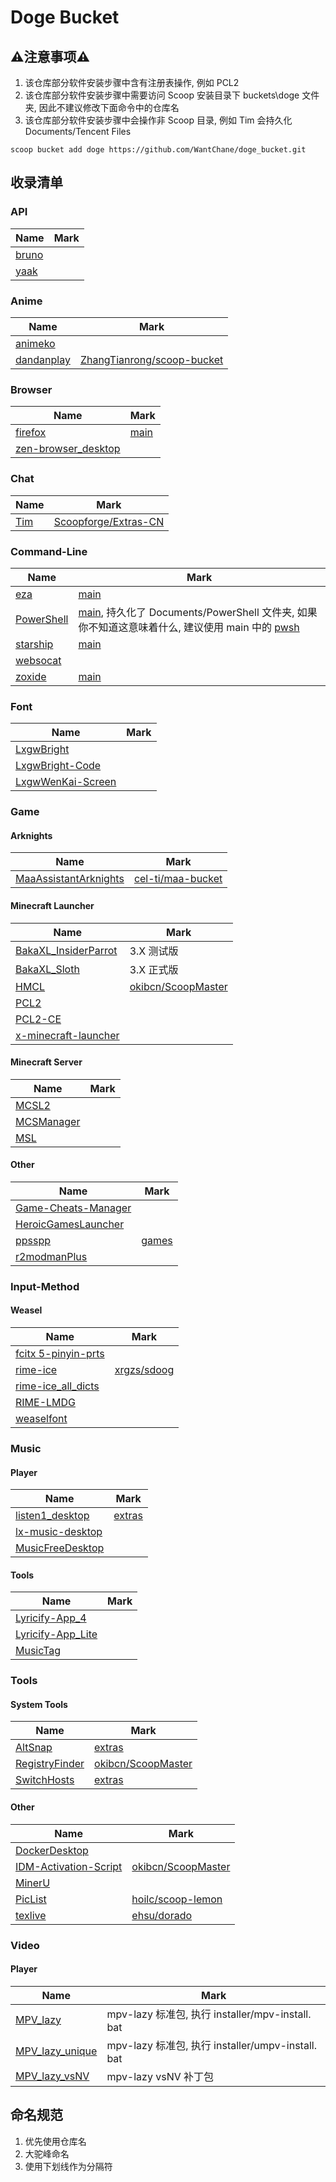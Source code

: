 # Doge Bucket

## ⚠️注意事项⚠️

1. 该仓库部分软件安装步骤中含有注册表操作, 例如 PCL2
2. 该仓库部分软件安装步骤中需要访问 Scoop 安装目录下 buckets\doge 文件夹, 因此不建议修改下面命令中的仓库名
3. 该仓库部分软件安装步骤中会操作非 Scoop 目录, 例如 Tim 会持久化 Documents/Tencent Files

```shell
scoop bucket add doge https://github.com/WantChane/doge_bucket.git
```

## 收录清单

### API

| Name                               | Mark |
| ---------------------------------- | ---- |
| [bruno](https://www.usebruno.com/) |      |
| [yaak](https://yaak.app/)          |      |

### Anime

| Name                                            | Mark                                                                                                           |
| ----------------------------------------------- | -------------------------------------------------------------------------------------------------------------- |
| [animeko](https://github.com/open-ani/animeko/) |                                                                                                                |
| [dandanplay](https://www.dandanplay.com/)       | [ZhangTianrong/scoop-bucket](https://github.com/ZhangTianrong/scoop-bucket/blob/master/bucket/dandanplay.json) |

### Browser

| Name                                            | Mark                                                                             |
| ----------------------------------------------- | -------------------------------------------------------------------------------- |
| [firefox](https://www.mozilla.org/firefox/)     | [main](https://github.com/ScoopInstaller/Extras/blob/master/bucket/firefox.json) |
| [zen-browser_desktop](https://zen-browser.app/) |                                                                                  |

### Chat

| Name                       | Mark                                                                                        |
| -------------------------- | ------------------------------------------------------------------------------------------- |
| [Tim](https://tim.qq.com/) | [Scoopforge/Extras-CN](https://github.com/Scoopforge/Extras-CN/blob/master/bucket/tim.json) |

### Command-Line

| Name                                                   | Mark                                                                                                                                                                                                                                        |
| ------------------------------------------------------ | ------------------------------------------------------------------------------------------------------------------------------------------------------------------------------------------------------------------------------------------- |
| [eza](https://github.com/eza-community/eza)            | [main](https://github.com/ScoopInstaller/Main/blob/master/bucket/eza.json)                                                                                                                                                                  |
| [PowerShell](https://github.com/PowerShell/PowerShell) | [main](https://github.com/ScoopInstaller/Main/blob/master/bucket/pwsh.json), 持久化了 Documents/PowerShell 文件夹, 如果你不知道这意味着什么, 建议使用 main 中的 [pwsh](https://github.com/ScoopInstaller/Main/blob/master/bucket/pwsh.json) |
| [starship](https://starship.rs)                        | [main](https://github.com/ScoopInstaller/Main/blob/master/bucket/starship.json)                                                                                                                                                             |
| [websocat](https://github.com/vi/websocat)             |                                                                                                                                                                                                                                             |
| [zoxide](https://github.com/ajeetdsouza/zoxide)        | [main](https://github.com/ScoopInstaller/Main/blob/master/bucket/zoxide.json)                                                                                                                                                               |

### Font

| Name                                                           | Mark |
| -------------------------------------------------------------- | ---- |
| [LxgwBright](https://github.com/lxgw/LxgwBright)               |      |
| [LxgwBright-Code](https://github.com/lxgw/LxgwBright-Code)     |      |
| [LxgwWenKai-Screen](https://github.com/lxgw/LxgwWenKai-Screen) |      |

### Game

#### Arknights

| Name                                      | Mark                                                                                  |
| ----------------------------------------- | ------------------------------------------------------------------------------------- |
| [MaaAssistantArknights](https://maa.plus) | [cel-ti/maa-bucket](https://github.com/cel-ti/maa-bucket/blob/master/bucket/maa.json) |

#### Minecraft Launcher

| Name                                                    | Mark                                                                                     |
| ------------------------------------------------------- | ---------------------------------------------------------------------------------------- |
| [BakaXL_InsiderParrot](https://www.bakaxl.com)          | 3.X 测试版                                                                               |
| [BakaXL_Sloth](https://www.bakaxl.com)                  | 3.X 正式版                                                                               |
| [HMCL](https://github.com/huanghongxun/HMCL)            | [okibcn/ScoopMaster](https://github.com/okibcn/ScoopMaster/blob/master/bucket/hmcl.json) |
| [PCL2](https://github.com/Hex-Dragon/PCL2)              |                                                                                          |
| [PCL2-CE](https://pcl-community.github.io/PCL2-CE-Web/) |                                                                                          |
| [x-minecraft-launcher](https://xmcl.app/zh/)            |                                                                                          |

#### Minecraft Server

| Name                                      | Mark |
| ----------------------------------------- | ---- |
| [MCSL2](https://v2.mcsl.com.cn/)          |      |
| [MCSManager](https://www.mcsmanager.com/) |      |
| [MSL](https://www.mslmc.cn/)              |      |

#### Other

| Name                                                                   | Mark                                                                           |
| ---------------------------------------------------------------------- | ------------------------------------------------------------------------------ |
| [Game-Cheats-Manager](https://github.com/dyang886/Game-Cheats-Manager) |                                                                                |
| [HeroicGamesLauncher](https://heroicgameslauncher.com/)                |                                                                                |
| [ppsspp](https://www.ppsspp.org)                                       | [games](https://github.com/Calinou/scoop-games/blob/master/bucket/ppsspp.json) |
| [r2modmanPlus](https://github.com/ebkr/r2modmanPlus)                   |                                                                                |

### Input-Method

#### Weasel

| Name                                                                   | Mark                                                                           |
| ---------------------------------------------------------------------- | ------------------------------------------------------------------------------ |
| [fcitx 5-pinyin-prts](https://github.com/WantChane/fcitx5-pinyin-prts) |                                                                                |
| [rime-ice](https://github.com/iDvel/rime-ice)                          | [xrgzs/sdoog](https://github.com/xrgzs/sdoog/blob/master/bucket/rime-ice.json) |
| [rime-ice_all_dicts](https://github.com/iDvel/rime-ice)                |                                                                                |
| [RIME-LMDG](https://github.com/amzxyz/RIME-LMDG)                       |                                                                                |
| [weaselfont](https://github.com/fxliang/weaselfont)                    |                                                                                |

### Music

#### Player

| Name                                                              | Mark                                                                                      |
| ----------------------------------------------------------------- | ----------------------------------------------------------------------------------------- |
| [listen1_desktop](http://listen1.github.io/listen1/)              | [extras](https://github.com/ScoopInstaller/Extras/blob/master/bucket/listen1desktop.json) |
| [lx-music-desktop](https://github.com/lyswhut/lx-music-desktop)   |                                                                                           |
| [MusicFreeDesktop](https://github.com/maotoumao/MusicFreeDesktop) |                                                                                           |

#### Tools

| Name                                                       | Mark |
| ---------------------------------------------------------- | ---- |
| [Lyricify-App_4](https://lyricify.app/)                    |      |
| [Lyricify-App_Lite](https://lyricify.app/)                 |      |
| [MusicTag](https://www.cnblogs.com/vinlxc/p/11347744.html) |      |

### Tools

#### System Tools

| Name                                             | Mark                                                                                                |
| ------------------------------------------------ | --------------------------------------------------------------------------------------------------- |
| [AltSnap](https://github.com/RamonUnch/AltSnap)  | [extras](https://github.com/ScoopInstaller/Extras/blob/master/bucket/altsnap.json)                  |
| [RegistryFinder](https://registry-finder.com/)   | [okibcn/ScoopMaster](https://github.com/okibcn/ScoopMaster/blob/master/bucket/registry-finder.json) |
| [SwitchHosts](https://switchhosts.vercel.app/zh) | [extras](https://github.com/ScoopInstaller/Extras/blob/master/bucket/switchhosts.json)              |

#### Other

| Name                                                                       | Mark                                                                                                      |
| -------------------------------------------------------------------------- | --------------------------------------------------------------------------------------------------------- |
| [DockerDesktop](https://www.docker.com/products/docker-desktop/)           |                                                                                                           |
| [IDM-Activation-Script](https://github.com/lstprjct/IDM-Activation-Script) | [okibcn/ScoopMaster](https://github.com/okibcn/ScoopMaster/blob/master/bucket/idm-activation-script.json) |
| [MinerU](https://mineru.net/)                                              |                                                                                                           |
| [PicList](https://piclist.cn/)                                             | [hoilc/scoop-lemon](https://github.com/hoilc/scoop-lemon/blob/master/bucket/piclist.json)                 |
| [texlive](https://tug.org/texlive/)                                        | [ehsu/dorado](https://github.com/chawyehsu/dorado/blob/master/bucket/texlive.json)                        |

### Video

#### Player

| Name                                                    | Mark                                              |
| ------------------------------------------------------- | ------------------------------------------------- |
| [MPV_lazy](https://github.com/hooke007/MPV_lazy)        | mpv-lazy 标准包, 执行 installer/mpv-install. bat  |
| [MPV_lazy_unique](https://github.com/hooke007/MPV_lazy) | mpv-lazy 标准包, 执行 installer/umpv-install. bat |
| [MPV_lazy_vsNV](https://github.com/hooke007/MPV_lazy)   | mpv-lazy vsNV 补丁包 <br>                         |

## 命名规范

1. 优先使用仓库名
2. 大驼峰命名
3. 使用下划线作为分隔符
